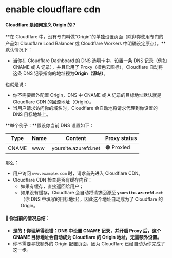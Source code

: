 # enable cloudflare cdn

#### Cloudflare 是如何定义 Origin 的？

**在 Cloudflare 中，没有专门叫做“Origin”的单独设置页面（除非你使用专门的产品如 Cloudflare Load Balancer 或 Cloudflare Workers 中明确设定原点）。**默认情况下：

- 当你在 Cloudflare Dashboard 的 DNS 选项卡中，设置一条 DNS 记录（例如 CNAME 或 A 记录），并且启用了 Proxy（橙色云图标），Cloudflare 自动将这条 DNS 记录指向的地址视为**Origin（源站）**。

也就是说：

- 你不需要额外配置 Origin，DNS 中 CNAME 或 A 记录的目标地址默认就是 Cloudflare CDN 的回源地址（Origin）。
- 当用户请求访问你的域名时，Cloudflare 会自动地将请求代理到你设置的 DNS 目标地址上。

**举个例子：**假设你当前 DNS 设置如下：

| Type  | Name | Content              | Proxy status |
| ----- | ---- | -------------------- | ------------ |
| CNAME | www  | yoursite.azurefd.net | 🟠 Proxied    |

那么：

- 用户访问 `www.example.com` 时，请求首先进入 Cloudflare CDN。
- Cloudflare CDN 检查是否有缓存内容：
  - 如果有缓存，直接返回给用户；
  - 如果没有缓存，Cloudflare 会自动将请求回源至 **`yoursite.azurefd.net`**（你 DNS 中填写的目标地址），因此这个地址自动成为了 Cloudflare 的 Origin。

#### 🌟 你当前的情况总结：

- **是的！你理解得没错：DNS 中设置 CNAME 记录，并开启 Proxy 后，这个 CNAME 目标地址会自动成为 Cloudflare 的 Origin 地址，无需额外设置。**
- 你不需要寻找额外的 Origin 配置页面，因为 Cloudflare 已经自动为你完成了这一步。